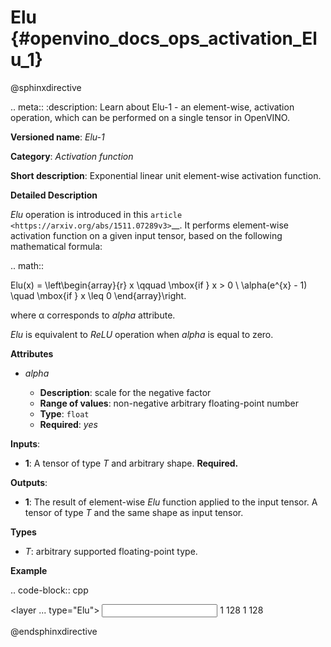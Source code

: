 # Elu {#openvino_docs_ops_activation_Elu_1}

@sphinxdirective

.. meta::
  :description: Learn about Elu-1 - an element-wise, activation operation, which 
                can be performed on a single tensor in OpenVINO.

**Versioned name**: *Elu-1*

**Category**: *Activation function*

**Short description**: Exponential linear unit element-wise activation function.

**Detailed Description**

*Elu* operation is introduced in this `article <https://arxiv.org/abs/1511.07289v3>`__.
It performs element-wise activation function on a given input tensor, based on the following mathematical formula:

.. math::
   
   Elu(x) = \left\begin{array}{r}
       x \qquad \mbox{if } x >  0 \\
       \alpha(e^{x} - 1) \quad \mbox{if } x \leq 0
   \end{array}\right.


where α corresponds to *alpha* attribute.

*Elu* is equivalent to *ReLU* operation when *alpha* is equal to zero.

**Attributes**

* *alpha*

  * **Description**: scale for the negative factor
  * **Range of values**: non-negative arbitrary floating-point number
  * **Type**: ``float``
  * **Required**: *yes*

**Inputs**:

* **1**: A tensor of type *T* and arbitrary shape. **Required.**

**Outputs**:

* **1**: The result of element-wise *Elu* function applied to the input tensor. A tensor of type *T* and the same shape as input tensor.

**Types**

* *T*: arbitrary supported floating-point type.

**Example**

.. code-block:: cpp
   
   <layer ... type="Elu">
       <data alpha="1.0"/>
       <input>
           <port id="0">
               <dim>1</dim>
               <dim>128</dim>
           </port>
       </input>
       <output>
           <port id="1">
               <dim>1</dim>
               <dim>128</dim>
           </port>
       </output>
   </layer>

@endsphinxdirective
